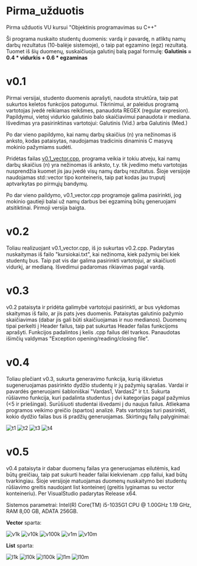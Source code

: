 # Pirma_užduotis
Pirma užduotis VU kursui "Objektinis programavimas su C++"

Ši programa nuskaito studentų duomenis: vardą ir pavardę, n atliktų namų darbų rezultatus (10-balėje sistemoje), o taip pat egzamino (egz) rezultatą.
Tuomet iš šių duomenų, suskaičiuoja galutinį balą pagal formulę:
**Galutinis = 0.4 * vidurkis + 0.6 * egzaminas**

# v0.1
Pirmai versijai, studento duomenis aprašyti, naudota struktūra, taip pat sukurtos keletos funkcijos patogumui. Tikrinimui, ar paleidus programą vartotojas įvedė reikiamas reikšmes, panaudota REGEX (regular expresion).
Papildymui, vietoj vidurkio galutinio balo skaičiavimui panaudota ir mediana. Išvedimas yra pasirinktinas vartotojui: Galutinis (Vid.) arba Galutinis (Med.)

Po dar vieno papildymo, kai namų darbų skaičius (n) yra nežinomas iš anksto, kodas pataisytas, naudojamas tradicinis dinaminis C masyvą mokinio pažymiams sudėti.

Pridėtas failas [v0.1_vector.cpp](https://github.com/vaivapilk/Pirma_uzduotis/blob/v0.1/v0.1_vector.cpp), programa veikia ir tokiu atveju, kai namų darbų skaičius (n) yra nežinomas iš anksto, t.y. tik įvedimo metu vartotojas nusprendžia kuomet jis jau įvedė visų namų darbų rezultatus. Šioje versijoje naudojamas std::vector tipo konteineris, taip pat kodas jau truputį aptvarkytas po pirmųjų bandymų.

Po dar vieno paildymo, v0.1_vector.cpp programoje galima pasirinkti, jog mokinio gautieji balai už namų darbus bei egzaminą būtų generuojami atsitiktinai. Pirmoji versija baigta.

# v0.2
Toliau realizuojant v0.1_vector.cpp, iš jo sukurtas v0.2.cpp. Padarytas nuskaitymas iš failo "kursiokai.txt", kai nežinoma, kiek pažymių bei kiek studentų bus. Taip pat vis dar galima pasirinkti vartotojui, ar skaičiuoti vidurkį, ar medianą. Išvedimui padaromas rikiavimas pagal vardą.

# v0.3
v0.2 pataisyta ir pridėta galimybė vartotojui pasirinkti, ar bus vykdomas skaitymas iš failo, ar jis pats įves duomenis. Pataisytas galutinio pažymio skaičiavimas (dabar jis gali būti skaičiuojamas ir nuo medianos). Duomenų tipai perkelti į Header failus, taip pat sukurtas Header failas funkcijoms aprašyti. Funkcijos padalintos į kelis .cpp failus dėl tvarkos. Panaudotas išimčių valdymas "Exception opening/reading/closing file".

# v0.4
Toliau plečiant v0.3, sukurta generavimo funkcija, kurią iškvietus sugeneruojamas pasirinkto dydžio studentų ir jų pažymių sąrašas. Vardai ir pavardės generuojami šabloniškai "Vardas1, Vardas2" ir t.t. Sukurta rūšiavmo funkcija, kuri padalinta studentus į dvi kategorijas pagal pažymius (<5 ir priešingai). Surūšiuoti studentai išvedami į du naujus failus. Atliekama programos veikimo greičio (spartos) analizė. Pats vartotojas turi pasirinkti, kokio dydžio failas bus iš pradžių generuojamas. 
Skirtingų failų palyginimai:

![t1](https://user-images.githubusercontent.com/56174822/138706581-11e42d4f-aa4a-4b0f-9975-36634460ebff.PNG)
![t2](https://user-images.githubusercontent.com/56174822/138706655-1a9e1f78-0a46-44e8-bc42-1e86a003eebc.PNG)
![t3](https://user-images.githubusercontent.com/56174822/138706672-0b5f44de-4562-4700-a49a-b840df953c99.PNG)
![t4](https://user-images.githubusercontent.com/56174822/138706696-11c77c46-42c4-42c3-b933-0fa6ad46350d.PNG)

# v0.5
v0.4 pataisyta ir dabar duomenų failas yra generuojamas eilutėmis, kad būtų greičiau, taip pat sukurti header failai kiekvienam .cpp failui, kad būtų tvarkingiau. Šioje versijoje matuojamas duomenų nuskaitymo bei studentų rūšiavimo greitis naudojant list konteinerį (greitis lyginamas su vector konteineriu). Per VisualStudio padarytas Release x64.

Sistemos parametrai:
Intel(R) Core(TM) i5-1035G1 CPU @ 1.00GHz   1.19 GHz, RAM 8,00 GB, ADATA 256GB.

**Vector** sparta:

![v1k](https://user-images.githubusercontent.com/56174822/140042340-2d8cb966-98d1-4953-bfb0-49acb1c444fa.PNG)
![v10k](https://user-images.githubusercontent.com/56174822/140042392-6ecc25c8-7d28-47c6-be7e-0f27dadb91af.PNG)
![v100k](https://user-images.githubusercontent.com/56174822/140042405-52322076-8526-4a57-96eb-1b319737809a.PNG)
![v1m](https://user-images.githubusercontent.com/56174822/140042430-9b4455c0-762e-4da2-8f3c-ea0d6b7359ed.PNG)
![v10m](https://user-images.githubusercontent.com/56174822/140042443-d8284411-ea7e-4825-9bee-a06760ebf938.PNG)

**List** sparta:

![l1k](https://user-images.githubusercontent.com/56174822/140042592-38837042-c565-4dd4-a3ab-9880232761d9.PNG)
![l10k](https://user-images.githubusercontent.com/56174822/140042610-2bf5ac89-5734-4cbe-a4e5-9c6d26d5c8c7.PNG)
![l100k](https://user-images.githubusercontent.com/56174822/140042632-49d92fd8-4b56-4304-a533-8ae51f81325c.PNG)
![l1m](https://user-images.githubusercontent.com/56174822/140042646-ffdeaccb-43e5-4dd2-b076-1b6a032362fe.PNG)
![l10m](https://user-images.githubusercontent.com/56174822/140042657-9a56191a-4c1b-4efd-9b2d-083f67563d07.PNG)


